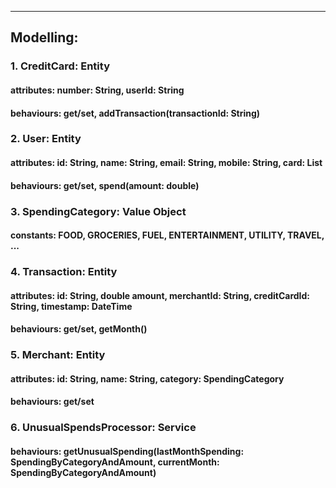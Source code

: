 --- 

## Modelling:

### 1. CreditCard: Entity
#### attributes: number: String, userId: String
#### behaviours: get/set, addTransaction(transactionId: String)

### 2. User: Entity
#### attributes: id: String, name: String, email: String, mobile: String, card: List<CreditCard>
#### behaviours: get/set, spend(amount: double)

### 3. SpendingCategory: Value Object
#### constants: FOOD, GROCERIES, FUEL, ENTERTAINMENT, UTILITY, TRAVEL, ...

### 4. Transaction: Entity
#### attributes: id: String, double amount, merchantId: String, creditCardId: String, timestamp: DateTime
#### behaviours: get/set, getMonth()

### 5. Merchant: Entity
#### attributes: id: String, name: String, category: SpendingCategory 
#### behaviours: get/set

### 6. UnusualSpendsProcessor: Service
#### behaviours: getUnusualSpending(lastMonthSpending: SpendingByCategoryAndAmount, currentMonth: SpendingByCategoryAndAmount)
